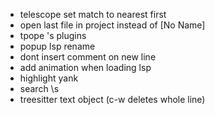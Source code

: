 - telescope set match to nearest first
- open last file in project instead of [No Name]
- tpope 's plugins
- popup lsp rename
- dont insert comment on new line
- add animation when loading lsp
- highlight yank
- search \s
- treesitter text object (c-w deletes whole line)
